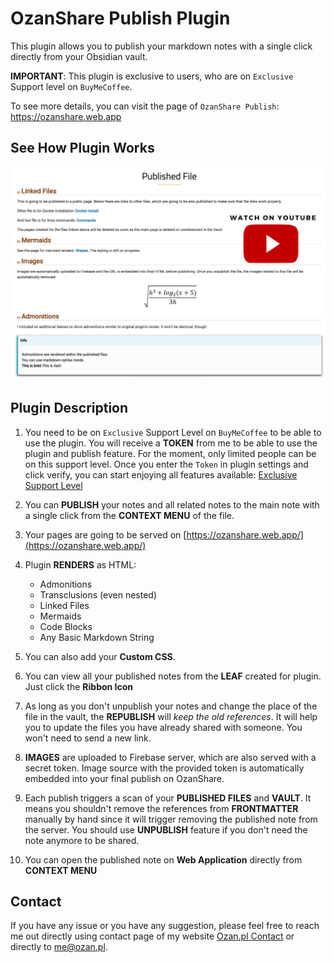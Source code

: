 # OzanShare Publish Plugin

This plugin allows you to publish your markdown notes with a single click directly from your Obsidian vault.

**IMPORTANT**: This plugin is exclusive to users, who are on `Exclusive` Support level on `BuyMeCoffee`.

To see more details, you can visit the page of `OzanShare Publish`: <a href="https://ozanshare.web.app" target="_blank">https://ozanshare.web.app</a>

## See How Plugin Works

<a href="https://www.youtube.com/watch?v=tgo3KwH4zOE" target="_blank">
    <img src="https://raw.githubusercontent.com/ozntel/ozanshare-publish-plugin/main/images/Watch%20on%20Youtube.png" width="550px"></img>
</a>

## Plugin Description

1. You need to be on `Exclusive` Support Level on `BuyMeCoffee` to be able to use the plugin. You will receive a **TOKEN** from me to be able to use the plugin and publish feature. For the moment, only limited people can be on this support level. Once you enter the `Token` in plugin settings and click verify, you can start enjoying all features available: <a href="https://www.buymeacoffee.com/ozante" target="_blank">Exclusive Support Level</a>

2. You can **PUBLISH** your notes and all related notes to the main note with a single click from the **CONTEXT MENU** of the file.

3. Your pages are going to be served on [https://ozanshare.web.app/](https://ozanshare.web.app/)

3. Plugin **RENDERS** as HTML:

	- Admonitions
	- Transclusions (even nested)
	- Linked Files
	- Mermaids
	- Code Blocks
	- Any Basic Markdown String

4. You can also add your **Custom CSS**.

5. You can view all your published notes from the **LEAF** created for plugin. Just click the **Ribbon Icon**

6. As long as you don't unpublish your notes and change the place of the file in the vault, the **REPUBLISH** will *keep the old references*. It will help you to update the files you have already shared with someone. You won't need to send a new link.

7. **IMAGES** are uploaded to Firebase server, which are also served with a secret token. Image source with the provided token is automatically embedded into your final publish on OzanShare. 

8. Each publish triggers a scan of your **PUBLISHED FILES** and **VAULT**. It means you shouldn't remove the references from **FRONTMATTER** manually by hand since it will trigger removing the published note from the server. You should use **UNPUBLISH** feature if you don't need the note anymore to be shared.

9. You can open the published note on **Web Application** directly from **CONTEXT MENU**

## Contact

If you have any issue or you have any suggestion, please feel free to reach me out directly using contact page of my website <a href="https://ozan.pl/contact/" target="_blank">Ozan.pl Contact</a> or directly to <me@ozan.pl>.